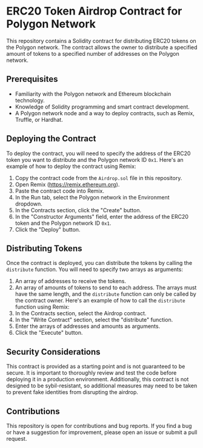 # ERC20 Token Airdrop Contract for Polygon Network

This repository contains a Solidity contract for distributing ERC20 tokens on the Polygon network. The contract allows the owner to distribute a specified amount of tokens to a specified number of addresses on the Polygon network.

## Prerequisites
- Familiarity with the Polygon network and Ethereum blockchain technology.
- Knowledge of Solidity programming and smart contract development.
- A Polygon network node and a way to deploy contracts, such as Remix, Truffle, or Hardhat.

## Deploying the Contract
To deploy the contract, you will need to specify the address of the ERC20 token you want to distribute and the Polygon network ID `0x1`.
Here's an example of how to deploy the contract using Remix:
1. Copy the contract code from the `Airdrop.sol` file in this repository.
2. Open Remix (https://remix.ethereum.org).
3. Paste the contract code into Remix.
4. In the Run tab, select the Polygon network in the Environment dropdown.
5. In the Contracts section, click the "Create" button.
6. In the "Constructor Arguments" field, enter the address of the ERC20 token and the Polygon network ID `0x1`.
7. Click the "Deploy" button.

## Distributing Tokens
Once the contract is deployed, you can distribute the tokens by calling the `distribute` function. You will need to specify two arrays as arguments:
1. An array of addresses to receive the tokens.
2. An array of amounts of tokens to send to each address.
The arrays must have the same length, and the `distribute` function can only be called by the contract owner.
Here's an example of how to call the `distribute` function using Remix:
1. In the Contracts section, select the Airdrop contract.
2. In the "Write Contract" section, select the "distribute" function.
3. Enter the arrays of addresses and amounts as arguments.
4. Click the "Execute" button.

## Security Considerations
This contract is provided as a starting point and is not guaranteed to be secure. It is important to thoroughly review and test the code before deploying it in a production environment. Additionally, this contract is not designed to be sybil-resistant, so additional measures may need to be taken to prevent fake identities from disrupting the airdrop.

## Contributions
This repository is open for contributions and bug reports. If you find a bug or have a suggestion for improvement, please open an issue or submit a pull request.
